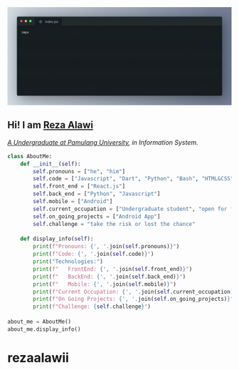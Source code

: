 <p align="center">
  <img src="https://github.com/rezaalawii/rezaalawii/blob/main/glitch.gif"/>
</p>

## Hi! I am <a href="https://rezaalawi.my.id">**Reza Alawi**
<p><em>A Undergraduate at <a href="https://unpam.ac.id/">Pamulang University</a>, in Information System.</br>
</em></p>


```python
class AboutMe:
    def __init__(self):
        self.pronouns = ["he", "him"]
        self.code = ["Javascript", "Dart", "Python", "Bash", "HTML&CSS" , "PHP"]
        self.front_end = ["React.js"]
        self.back_end = ["Python", "Javascript"]
        self.mobile = ["Android"]
        self.current_occupation = ["Undergraduate student", "open for freelance job opportunities [remote]"]
        self.on_going_projects = ["Android App"]
        self.challenge = "take the risk or lost the chance"

    def display_info(self):
        print(f"Pronouns: {', '.join(self.pronouns)}")
        print(f"Code: {', '.join(self.code)}")
        print("Technologies:")
        print(f"   FrontEnd: {', '.join(self.front_end)}")
        print(f"   BackEnd: {', '.join(self.back_end)}")
        print(f"   Mobile: {', '.join(self.mobile)}")
        print(f"Current Occupation: {', '.join(self.current_occupation)}")
        print(f"On Going Projects: {', '.join(self.on_going_projects)}")
        print(f"Challenge: {self.challenge}")

about_me = AboutMe()
about_me.display_info()
```
# rezaalawii
